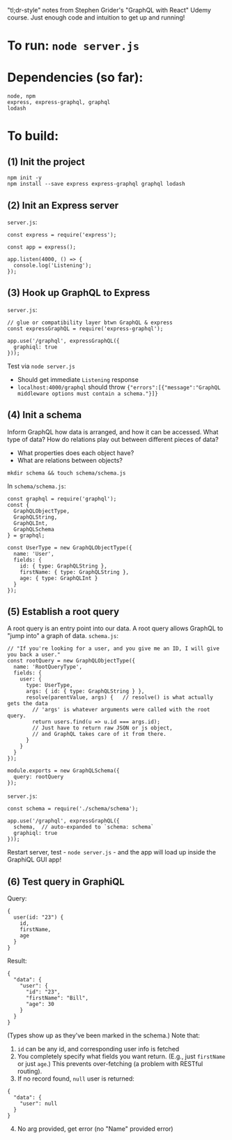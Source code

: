 "tl;dr-style" notes from Stephen Grider's "GraphQL with React" Udemy course. Just enough code and intuition to get up and running!

# To run: `node server.js`

# Dependencies (so far):
```
node, npm
express, express-graphql, graphql
lodash
```

# To build:

## (1) Init the project
```
npm init -y
npm install --save express express-graphql graphql lodash
```
## (2) Init an Express server
`server.js`:
```
const express = require('express');

const app = express();

app.listen(4000, () => {
  console.log('Listening');
});
```

## (3) Hook up GraphQL to Express
`server.js`:
```
// glue or compatibility layer btwn GraphQL & express
const expressGraphQL = require('express-graphql');

app.use('/graphql', expressGraphQL({
  graphiql: true
}));
```
Test via `node server.js`
- Should get immediate `Listening` response
- `localhost:4000/graphql` should throw `{"errors":[{"message":"GraphQL middleware options must contain a schema."}]}`

## (4) Init a **schema**
Inform GraphQL how data is arranged, and how it can be accessed. What type of data? How do relations play out between different pieces of data?
- What properties does each object have?
- What are relations between objects?
```
mkdir schema && touch schema/schema.js
```
In `schema/schema.js`:
```
const graphql = require('graphql');
const {
  GraphQLObjectType,
  GraphQLString,
  GraphQLInt,
  GraphQLSchema
} = graphql;

const UserType = new GraphQLObjectType({
  name: 'User',
  fields: {
    id: { type: GraphQLString },
    firstName: { type: GraphQLString },
    age: { type: GraphQLInt }
  }
});
```


## (5) Establish a **root query**
A root query is an entry point into our data. A root query allows GraphQL to "jump into" a graph of data.
`schema.js`:
```
// "If you're looking for a user, and you give me an ID, I will give you back a user."
const rootQuery = new GraphQLObjectType({
  name: 'RootQueryType',
  fields: {
    user: {
      type: UserType,
      args: { id: { type: GraphQLString } },
      resolve(parentValue, args) {   // resolve() is what actually gets the data
        // 'args' is whatever arguments were called with the root query.
        return users.find(u => u.id === args.id);
        // Just have to return raw JSON or js object,
        // and GraphQL takes care of it from there.
      }
    }
  }
});

module.exports = new GraphQLSchema({
  query: rootQuery
});
```
`server.js`:
```
const schema = require('./schema/schema');

app.use('/graphql', expressGraphQL({
  schema,  // auto-expanded to `schema: schema`
  graphiql: true
}));
```
Restart server, test - `node server.js` - and the app will load up inside the GraphiQL GUI app!


## (6) Test query in GraphiQL
Query:
```
{
  user(id: "23") {
    id,
    firstName,
    age
  }
}
```
Result:
```
{
  "data": {
    "user": {
      "id": "23",
      "firstName": "Bill",
      "age": 30
    }
  }
}
```
(Types show up as they've been marked in the schema.)
Note that:
1. `id` can be any id, and corresponding user info is fetched
2. You completely specify what fields you want return. (E.g., just `firstName` or just `age`.) This prevents over-fetching (a problem with RESTful routing).
3. If no record found, `null` user is returned:
```
{
  "data": {
    "user": null
  }
}
```
4. No arg provided, get error (no "Name" provided error)
